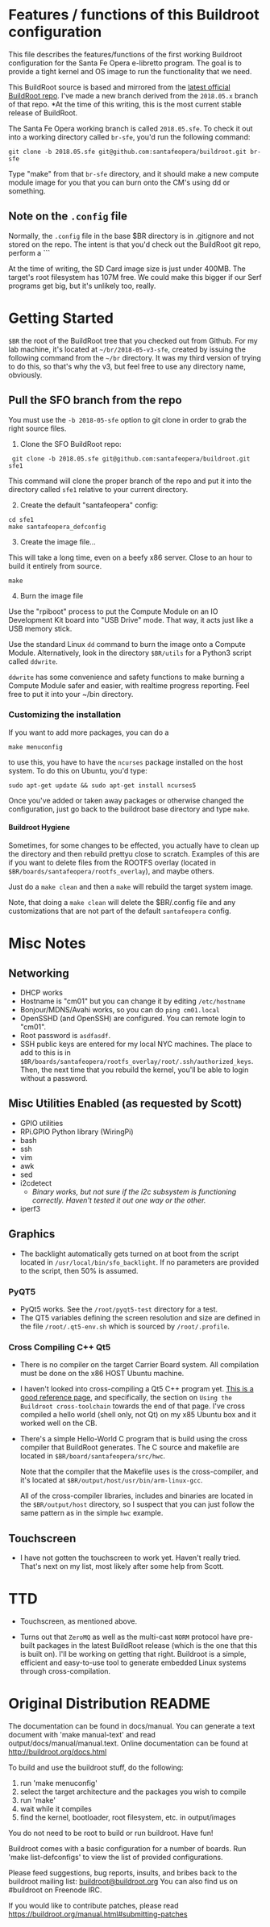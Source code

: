 # Features / functions of this Buildroot configuration

This file describes the features/functions of the first working Buildroot configuration for the Santa Fe Opera e-libretto program.  The goal is to provide a tight kernel and OS image to run the functionality that we need.

This BuildRoot source is based and mirrored from the [latest official BuildRoot repo]( http://git.buildroot.net/buildroot/).  I've made a new branch derived from the ```2018.05.x``` branch of that repo.  *At the time of this writing, this is the most current stable release of BuildRoot.

The Santa Fe Opera working branch is called ```2018.05.sfe```.  To check it out into a working directory called ```br-sfe```, you'd run the following command:

```
git clone -b 2018.05.sfe git@github.com:santafeopera/buildroot.git br-sfe
```

Type "make" from that ```br-sfe``` directory, and it should make a new compute module image for you that you can burn onto the CM's using dd or something.

## Note on the ```.config``` file

Normally, the ```.config``` file in the base $BR directory is in .gitignore and not stored on the repo.  The intent is that you'd check out the BuildRoot git repo, perform a ```

At the time of writing, the SD Card image size is just under 400MB.  The target's root filesystem has 107M free.  We could make this bigger if our Serf programs get big, but it's unlikely too, really.

# Getting Started
```$BR```  the root of the BuildRoot tree that you checked out from Github.  For my lab machine, it's located at ```~/br/2018-05-v3-sfe```, created by issuing the following command from the ```~/br``` directory.  It was my third version of trying to do this, so that's why the v3, but feel free to use any directory name, obviously.

## Pull the SFO branch from the repo

You must use the ```-b 2018-05-sfe``` option to git clone in order to grab the right source files.

1. Clone the SFO BuildRoot repo:
```
 git clone -b 2018.05.sfe git@github.com:santafeopera/buildroot.git sfe1
```

  This command will clone the proper branch of the repo and put it into the directory called ```sfe1``` relative to your current directory.

2. Create the default "santafeopera" config:
```
cd sfe1
make santafeopera_defconfig
```

3. Create the image file...

  This will take a long time, even on a beefy x86 server.  Close to an hour to build it entirely from source.
```
make
```

4. Burn the image file

  Use the "rpiboot" process to put the Compute Module on an IO Development Kit board into "USB Drive" mode.  That way, it acts just like a USB memory stick.

  Use the standard Linux ```dd``` command to burn the image onto a Compute Module.  Alternatively, look in the directory ```$BR/utils``` for a Python3 script called ```ddwrite```.

  ```ddwrite``` has some convenience and safety functions to make burning a Compute Module safer and easier, with realtime progress reporting. Feel free to put it into your ~/bin directory.

### Customizing the installation

If you want to add more packages, you can do a

```
make menuconfig
```

to use this, you have to have the ```ncurses``` package installed on the host system. To do this on Ubuntu, you'd type:

```
sudo apt-get update && sudo apt-get install ncurses5
```

Once you've added or taken away packages or otherwise changed the configuration, just go back to the buildroot base directory and type ```make```.

#### Buildroot Hygiene

Sometimes, for some changes to be effected, you actually have to clean up the directory and then rebuild prettyu close to scratch.  Examples of this are if you want to delete files from the ROOTFS overlay (located in ```$BR/boards/santafeopera/rootfs_overlay```), and maybe others.

Just do a ```make clean``` and then a ```make``` will rebuild the target system image.

Note, that doing a ```make clean``` will delete the $BR/.config file and any customizations that are not part of the default ```santafeopera``` config.

# Misc Notes

## Networking

* DHCP works
* Hostname is "cm01" but you can change it by editing ```/etc/hostname```
* Bonjour/MDNS/Avahi works, so you can do ```ping cm01.local```
* OpenSSHD (and OpenSSH) are configured.  You can remote login to "cm01".
* Root password is ```asdfasdf```.
* SSH public keys are entered for my local NYC machines.  The place to add to this is in ```$BR/boards/santafeopera/rootfs_overlay/root/.ssh/authorized_keys```.  Then, the next time that you rebuild the kernel, you'll be able to login without a password.

## Misc Utilities Enabled (as requested by Scott)

* GPIO utilities
* RPi.GPIO Python library (WiringPi)
* bash
* ssh
* vim
* awk
* sed
* i2cdetect
    * *Binary works, but not sure if the i2c subsystem is functioning correctly. Haven't tested it out one way or the other.*
* iperf3

## Graphics

* The backlight automatically gets turned on at boot from the script located in ```/usr/local/bin/sfo_backlight```.  If no parameters are provided to the script, then 50% is assumed.

### PyQT5
* PyQt5 works. See the ```/root/pyqt5-test``` directory for a test.
* The QT5 variables defining the screen resolution and size are defined in the file ```/root/.qt5-env.sh``` which is sourced by ```/root/.profile```.

### Cross Compiling C++ Qt5

* There is no compiler on the target Carrier Board system.  All compilation must be done on the x86 HOST Ubuntu machine.

* I haven't looked into cross-compiling a Qt5 C++ program yet.  [This is a good reference page](http://www.jumpnowtek.com/rpi/Raspberry-Pi-Systems-with-Buildroot.html), and specifically, the section on ```Using the Buildroot cross-toolchain``` towards the end of that page.  I've cross compiled a hello world (shell only, not Qt) on my x85 Ubuntu box and it worked well on the CB.

* There's a simple Hello-World C program that is build using the cross compiler that BuildRoot generates.  The C source and makefile are located in ```$BR/board/santafeopera/src/hwc```.

  Note that the compiler that the Makefile uses is the cross-compiler, and it's located at ```$BR/output/host/usr/bin/arm-linux-gcc```.

  All of the cross-compiler libraries, includes and binaries are located in the ```$BR/output/host``` directory, so I suspect that you can just follow the same pattern as in the simple ```hwc``` example.

## Touchscreen

* I have not gotten the touchscreen to work yet.  Haven't really tried.  That's next on my list, most likely after some help from Scott.

# TTD

* Touchscreen, as mentioned above.

* Turns out that ```ZeroMQ``` as well as the multi-cast ```NORM``` protocol have pre-built packages in the latest BuildRoot release (which is the one that this is built on).  I'll be working on getting that right.
Buildroot is a simple, efficient and easy-to-use tool to generate embedded
Linux systems through cross-compilation.


# Original Distribution README

The documentation can be found in docs/manual. You can generate a text
document with 'make manual-text' and read output/docs/manual/manual.text.
Online documentation can be found at http://buildroot.org/docs.html

To build and use the buildroot stuff, do the following:

1) run 'make menuconfig'
2) select the target architecture and the packages you wish to compile
3) run 'make'
4) wait while it compiles
5) find the kernel, bootloader, root filesystem, etc. in output/images

You do not need to be root to build or run buildroot.  Have fun!

Buildroot comes with a basic configuration for a number of boards. Run
'make list-defconfigs' to view the list of provided configurations.

Please feed suggestions, bug reports, insults, and bribes back to the
buildroot mailing list: buildroot@buildroot.org
You can also find us on #buildroot on Freenode IRC.

If you would like to contribute patches, please read
https://buildroot.org/manual.html#submitting-patches
